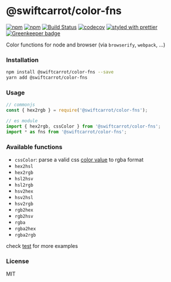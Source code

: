 # @swiftcarrot/color-fns

[![npm](https://img.shields.io/npm/v/@swiftcarrot/color-fns.svg)](https://www.npmjs.com/package/@swiftcarrot/color-fns)
[![npm](https://img.shields.io/npm/dm/@swiftcarrot/color-fns.svg)](https://www.npmjs.com/package/@swiftcarrot/color-fns)
[![Build Status](https://travis-ci.org/swiftcarrot/color-fns.svg?branch=master)](https://travis-ci.org/swiftcarrot/color-fns)
[![codecov](https://codecov.io/gh/swiftcarrot/color-fns/branch/master/graph/badge.svg)](https://codecov.io/gh/swiftcarrot/color-fns)
[![styled with prettier](https://img.shields.io/badge/styled_with-prettier-ff69b4.svg)](https://github.com/prettier/prettier)
[![Greenkeeper badge](https://badges.greenkeeper.io/swiftcarrot/color-fns.svg)](https://greenkeeper.io/)

Color functions for node and browser (via `browserify`, `webpack`, ...)

### Installation

```sh
npm install @swiftcarrot/color-fns --save
yarn add @swiftcarrot/color-fns
```

### Usage

```javascript
// commonjs
const { hex2rgb } = require('@swiftcarrot/color-fns');

// es module
import { hex2rgb, cssColor } from '@swiftcarrot/color-fns';
import * as fns from '@swiftcarrot/color-fns';
```

### Available functions

- `cssColor`: parse a valid css [color value](https://developer.mozilla.org/en/docs/Web/CSS/color_value) to rgba format
- `hex2hsl`
- `hex2rgb`
- `hsl2hsv`
- `hsl2rgb`
- `hsv2hex`
- `hsv2hsl`
- `hsv2rgb`
- `rgb2hex`
- `rgb2hsv`
- `rgba`
- `rgba2hex`
- `rgba2rgb`

check [test](https://github.com/swiftcarrot/color-fns/blob/master/src/__tests__/index.js) for more examples

### License

MIT
